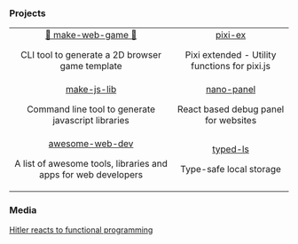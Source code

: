 <h3>Projects</h3>

<table>

<tr>
<td>

<div>
  <div align="center">
    <a align="center" href="https://github.com/sajmoni/make-web-game">👾 make-web-game 👾</a>
    <p align="center">CLI tool to generate a 2D browser game template</p>
  </div>
</div>

</td>
<td>

<div>
  <div align="center">
    <a align="center" href="https://github.com/sajmoni/pixi-ex">pixi-ex</a>
    <p align="center">Pixi extended - Utility functions for pixi.js</p>
  </div>
</div>

</td>
</tr>

<tr>
<td>

<div>
  <div align="center">
    <a align="center" href="https://github.com/sajmoni/make-js-lib">make-js-lib</a>
    <p align="center">Command line tool to generate javascript libraries</p>
  </div>
</div>

</td>
<td>

<div>
  <div align="center">
    <a align="center" href="https://github.com/sajmoni/nano-panel">nano-panel</a>
    <p align="center">React based debug panel for websites</p>
  </div>
</div>

</td>
</tr>

<tr>
<td>

<div>
  <div align="center">
    <a align="center" href="https://github.com/sajmoni/awesome-web-dev">awesome-web-dev</a>
    <p align="center">A list of awesome tools, libraries and apps for web developers</p>
  </div>
</div>

</td>
<td>

<div>
  <div align="center">
    <a align="center" href="https://github.com/sajmoni/typed-ls">typed-ls</a>
    <p align="center">Type-safe local storage</p>
  </div>
</div>

</td>
</tr>

</table>

<h3>Media</h3>

[Hitler reacts to functional programming](https://www.youtube.com/watch?v=ADqLBc1vFwIs)
